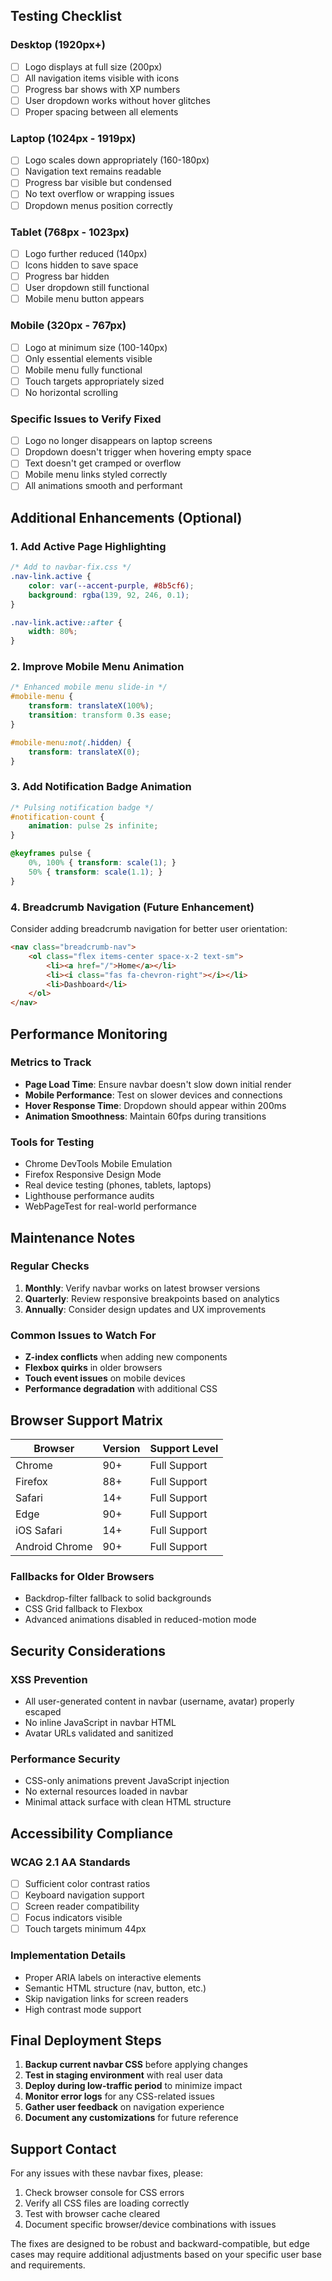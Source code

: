 

## Testing Checklist

### Desktop (1920px+)
- [ ] Logo displays at full size (200px)
- [ ] All navigation items visible with icons
- [ ] Progress bar shows with XP numbers
- [ ] User dropdown works without hover glitches
- [ ] Proper spacing between all elements

### Laptop (1024px - 1919px)
- [ ] Logo scales down appropriately (160-180px)
- [ ] Navigation text remains readable
- [ ] Progress bar visible but condensed
- [ ] No text overflow or wrapping issues
- [ ] Dropdown menus position correctly

### Tablet (768px - 1023px)
- [ ] Logo further reduced (140px)
- [ ] Icons hidden to save space
- [ ] Progress bar hidden
- [ ] User dropdown still functional
- [ ] Mobile menu button appears

### Mobile (320px - 767px)
- [ ] Logo at minimum size (100-140px)
- [ ] Only essential elements visible
- [ ] Mobile menu fully functional
- [ ] Touch targets appropriately sized
- [ ] No horizontal scrolling

### Specific Issues to Verify Fixed
- [ ] Logo no longer disappears on laptop screens
- [ ] Dropdown doesn't trigger when hovering empty space
- [ ] Text doesn't get cramped or overflow
- [ ] Mobile menu links styled correctly
- [ ] All animations smooth and performant

## Additional Enhancements (Optional)

### 1. Add Active Page Highlighting
```css
/* Add to navbar-fix.css */
.nav-link.active {
    color: var(--accent-purple, #8b5cf6);
    background: rgba(139, 92, 246, 0.1);
}

.nav-link.active::after {
    width: 80%;
}
```

### 2. Improve Mobile Menu Animation
```css
/* Enhanced mobile menu slide-in */
#mobile-menu {
    transform: translateX(100%);
    transition: transform 0.3s ease;
}

#mobile-menu:not(.hidden) {
    transform: translateX(0);
}
```

### 3. Add Notification Badge Animation
```css
/* Pulsing notification badge */
#notification-count {
    animation: pulse 2s infinite;
}

@keyframes pulse {
    0%, 100% { transform: scale(1); }
    50% { transform: scale(1.1); }
}
```

### 4. Breadcrumb Navigation (Future Enhancement)
Consider adding breadcrumb navigation for better user orientation:
```html
<nav class="breadcrumb-nav">
    <ol class="flex items-center space-x-2 text-sm">
        <li><a href="/">Home</a></li>
        <li><i class="fas fa-chevron-right"></i></li>
        <li>Dashboard</li>
    </ol>
</nav>
```

## Performance Monitoring

### Metrics to Track
- **Page Load Time**: Ensure navbar doesn't slow down initial render
- **Mobile Performance**: Test on slower devices and connections
- **Hover Response Time**: Dropdown should appear within 200ms
- **Animation Smoothness**: Maintain 60fps during transitions

### Tools for Testing
- Chrome DevTools Mobile Emulation
- Firefox Responsive Design Mode
- Real device testing (phones, tablets, laptops)
- Lighthouse performance audits
- WebPageTest for real-world performance

## Maintenance Notes

### Regular Checks
1. **Monthly**: Verify navbar works on latest browser versions
2. **Quarterly**: Review responsive breakpoints based on analytics
3. **Annually**: Consider design updates and UX improvements

### Common Issues to Watch For
- **Z-index conflicts** when adding new components
- **Flexbox quirks** in older browsers
- **Touch event issues** on mobile devices
- **Performance degradation** with additional CSS

## Browser Support Matrix

| Browser | Version | Support Level |
|---------|---------|---------------|
| Chrome | 90+ | Full Support |
| Firefox | 88+ | Full Support |
| Safari | 14+ | Full Support |
| Edge | 90+ | Full Support |
| iOS Safari | 14+ | Full Support |
| Android Chrome | 90+ | Full Support |

### Fallbacks for Older Browsers
- Backdrop-filter fallback to solid backgrounds
- CSS Grid fallback to Flexbox
- Advanced animations disabled in reduced-motion mode

## Security Considerations

### XSS Prevention
- All user-generated content in navbar (username, avatar) properly escaped
- No inline JavaScript in navbar HTML
- Avatar URLs validated and sanitized

### Performance Security
- CSS-only animations prevent JavaScript injection
- No external resources loaded in navbar
- Minimal attack surface with clean HTML structure

## Accessibility Compliance

### WCAG 2.1 AA Standards
- [ ] Sufficient color contrast ratios
- [ ] Keyboard navigation support
- [ ] Screen reader compatibility
- [ ] Focus indicators visible
- [ ] Touch targets minimum 44px

### Implementation Details
- Proper ARIA labels on interactive elements
- Semantic HTML structure (nav, button, etc.)
- Skip navigation links for screen readers
- High contrast mode support

## Final Deployment Steps

1. **Backup current navbar CSS** before applying changes
2. **Test in staging environment** with real user data
3. **Deploy during low-traffic period** to minimize impact
4. **Monitor error logs** for any CSS-related issues
5. **Gather user feedback** on navigation experience
6. **Document any customizations** for future reference

## Support Contact

For any issues with these navbar fixes, please:
1. Check browser console for CSS errors
2. Verify all CSS files are loading correctly
3. Test with browser cache cleared
4. Document specific browser/device combinations with issues

The fixes are designed to be robust and backward-compatible, but edge cases may require additional adjustments based on your specific user base and requirements.
